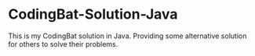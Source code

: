 # CodingBat-Solution-Java
This is my CodingBat solution in Java. Providing some alternative solution for others to solve their problems. 

